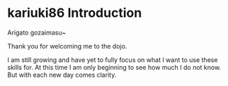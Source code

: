 kariuki86 Introduction
======================

Arigato gozaimasu~

Thank you for welcoming me to the dojo.

I am still growing and have yet to fully focus on what I want to use these skills for. At this time I am only beginning to see how much I do not know. But with each new day comes clarity.
